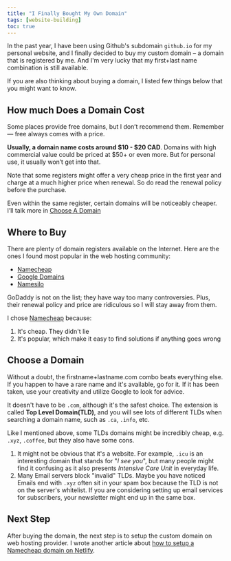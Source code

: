 ```yaml
---
title: "I Finally Bought My Own Domain"
tags: [website-building]
toc: true
---
```


In the past year, I have been using Github's subdomain `github.io` for my personal website, and I finally decided to buy my custom domain – a domain that is registered by me. And I'm very lucky that my first+last name combination is still available.

If you are also thinking about buying a domain, I listed few things below that you might want to know.

## How much Does a Domain Cost

Some places provide free domains, but I don’t recommend them. Remember — free always comes with a price.

**Usually, a domain name costs around $10 - $20 CAD**. Domains with high commercial value could be priced at $50+ or even more. But for personal use, it usually won’t get into that.

Note that some registers might offer a very cheap price in the first year and charge at a much higher price when renewal. So do read the renewal policy before the purchase.

Even within the same register, certain domains will be noticeably cheaper. I’ll talk more in [Choose A Domain](#choose-a-domain)

## Where to Buy

There are plenty of domain registers available on the Internet. Here are the ones I found most popular in the web hosting community:

- [Namecheap](http://namecheap.com/)
- [Google Domains](https://domains.google)
- [Namesilo](https://www.namesilo.com/)

GoDaddy is not on the list; they have way too many controversies. Plus, their renewal policy and price are ridiculous so I will stay away from them.

I chose [Namecheap](http://namecheap.com/) because:
1. It's cheap. They didn't lie
2. It's popular, which make it easy to find solutions if anything goes wrong

## Choose a Domain

Without a doubt, the firstname+lastname.com combo beats everything else. If you happen to have a rare name and it's available, go for it. If it has been taken, use your creativity and utilize Google to look for advice.

It doesn't have to be `.com`, although it's the safest choice. The extension is called **Top Level Domain(TLD)**, and you will see lots of different TLDs when searching a domain name, such as `.ca`, `.info`, etc. 

Like I mentioned above, some TLDs domains might be incredibly cheap, e.g. `.xyz`, `.coffee`, but they also have some cons.

1. It might not be obvious that it's a website. For example, `.icu` is an interesting domain that stands for "*I see you*", but many people might find it confusing as it also presents *Intensive Care Unit* in everyday life.
2. Many Email servers block "invalid" TLDs. Maybe you have noticed Emails end with `.xyz` often sit in your spam box because the TLD is not on the server's whitelist. If you are considering setting up email services for subscribers, your newsletter might end up in the same box.

## Next Step

After buying the domain, the next step is to setup the custom domain on web hosting provider. I wrote another article about [how to setup a Namecheap domain on Netlify](/how-to-setup-namecheap-domain-on-netlify).
